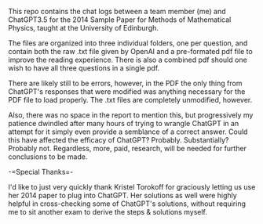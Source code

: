 This repo contains the chat logs between a team member (me) and ChatGPT3.5 for the 2014 Sample Paper for Methods of Mathematical Physics, taught at the University of Edinburgh.

The files are organized into three individual folders, one per question, and contain both the raw .txt file given by OpenAI and a pre-formated pdf file to improve the reading experience.
There is also a combined pdf should one wish to have all three questions in a single pdf.

There are likely still to be errors, however, in the PDF the only thing from ChatGPT's responses that were modified was anything necessary for the PDF file to load properly. The .txt files are completely unmodified, however.

Also, there was no space in the report to mention this, but progressively my patience dwindled after many hours of trying to wrangle ChatGPT in an attempt for it simply even provide a semblance of a correct answer.
Could this have affected the efficacy of ChatGPT? Probably.
Substantially? Probably not.
Regardless, more, paid, research, will be needed for further conclusions to be made.

-=Special Thanks=-

I'd like to just very quickly thank Kristel Torokoff for graciously letting us use her 2014 paper to plug into ChatGPT. 
Her solutions as well were highly helpful in cross-checking some of ChatGPT's solutions,
without requiring me to sit another exam to derive the steps & solutions myself.

